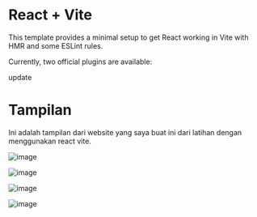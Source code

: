 # React + Vite

This template provides a minimal setup to get React working in Vite with HMR and some ESLint rules.

Currently, two official plugins are available:

update

# Tampilan
Ini adalah tampilan dari website yang saya buat ini dari latihan dengan menggunakan react vite.

![image](https://github.com/user-attachments/assets/85d26459-54b9-41d7-9682-19366e8ab89f)


![image](https://github.com/user-attachments/assets/36fa64ef-4e32-446c-a073-37dfccf58661)

![image](https://github.com/user-attachments/assets/0fe77a21-0057-45b8-8232-17f9c0744977)

![image](https://github.com/user-attachments/assets/40abd8a7-ac78-4ddb-bb3f-7b470dd23ee3)
